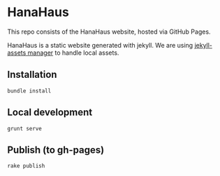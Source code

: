 # HanaHaus

This repo consists of the HanaHaus website, hosted via GitHub Pages.

HanaHaus is a static website generated with jekyll. We are using
[jekyll-assets manager](https://github.com/ixti/jekyll-assets) to
handle local assets.

## Installation

```
bundle install
```

## Local development

```
grunt serve
```

## Publish (to gh-pages)

```
rake publish
```
